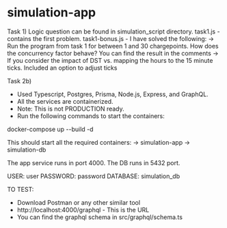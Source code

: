 # simulation-app

Task 1)
Logic question can be found in simulation_script directory.
task1.js - contains the first problem.
task1-bonus.js - I have solved the following:
    -> Run the program from task 1 for between 1 and 30 chargepoints. How does the concurrency factor behave? 
    You can find the result in the comments
    -> If you consider the impact of DST vs. mapping the hours to the 15 minute ticks.
    Included an option to adjust ticks

Task 2b)
- Used Typescript, Postgres, Prisma, Node.js, Express, and GraphQL.
- All the services are containerized.
- Note: This is not PRODUCTION ready.
- Run the following commands to start the containers:

docker-compose up --build -d

This should start all the required containers:
-> simulation-app
-> simulation-db

The app service runs in port 4000. The DB runs in 5432 port. 

USER: user
PASSWORD: password
DATABASE: simulation_db

TO TEST:
- Download Postman or any other similar tool
- http://localhost:4000/graphql - This is the URL
- You can find the graphql schema in src/graphql/schema.ts